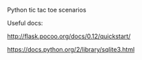 Python tic tac toe scenarios

Useful docs:

http://flask.pocoo.org/docs/0.12/quickstart/

https://docs.python.org/2/library/sqlite3.html
